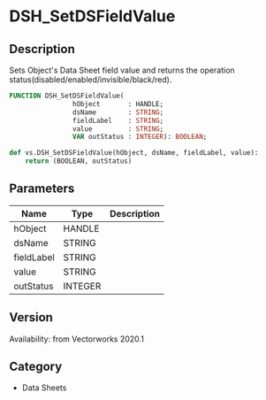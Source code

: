 # DSH_SetDSFieldValue

## Description
Sets Object's Data Sheet field value and returns the operation status(disabled/enabled/invisible/black/red).

```pascal
FUNCTION DSH_SetDSFieldValue(
				hObject       : HANDLE;
				dsName        : STRING;
				fieldLabel    : STRING;
				value         : STRING;
				VAR outStatus : INTEGER): BOOLEAN;
```

```python
def vs.DSH_SetDSFieldValue(hObject, dsName, fieldLabel, value):
    return (BOOLEAN, outStatus)
```

## Parameters
|Name|Type|Description|
|---|---|---|
|hObject|HANDLE|   |
|dsName|STRING|   |
|fieldLabel|STRING|   |
|value|STRING|   |
|outStatus|INTEGER|   |

## Version
Availability: from Vectorworks 2020.1

## Category
* Data Sheets

